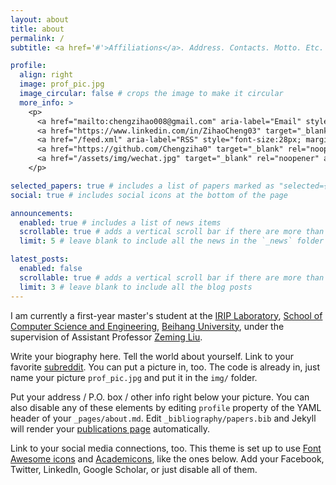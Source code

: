 ```yaml
---
layout: about
title: about
permalink: /
subtitle: <a href='#'>Affiliations</a>. Address. Contacts. Motto. Etc.

profile:
  align: right
  image: prof_pic.jpg
  image_circular: false # crops the image to make it circular
  more_info: >
    <p>
      <a href="mailto:chengzihao008@gmail.com" aria-label="Email" style="font-size:28px; margin-right:12px;"><i class="fas fa-envelope"></i></a>
      <a href="https://www.linkedin.com/in/ZihaoCheng03" target="_blank" rel="noopener" aria-label="LinkedIn" style="font-size:28px; margin-right:12px;"><i class="fab fa-linkedin"></i></a>
      <a href="/feed.xml" aria-label="RSS" style="font-size:28px; margin-right:12px;"><i class="fas fa-rss"></i></a>
      <a href="https://github.com/Chengziha0" target="_blank" rel="noopener" aria-label="GitHub" style="font-size:28px; margin-right:12px;"><i class="fab fa-github"></i></a>
      <a href="/assets/img/wechat.jpg" target="_blank" rel="noopener" aria-label="WeChat" style="font-size:28px;"><i class="fab fa-weixin"></i></a>
    </p>

selected_papers: true # includes a list of papers marked as "selected={true}"
social: true # includes social icons at the bottom of the page

announcements:
  enabled: true # includes a list of news items
  scrollable: true # adds a vertical scroll bar if there are more than 3 news items
  limit: 5 # leave blank to include all the news in the `_news` folder

latest_posts:
  enabled: false
  scrollable: true # adds a vertical scroll bar if there are more than 3 new posts items
  limit: 3 # leave blank to include all the blog posts
---
```


I am currently a first-year master's student at the [IRIP Laboratory](https://irip.buaa.edu.cn/), [School of Computer Science and Engineering](https://scse.buaa.edu.cn/), [Beihang University](https://www.buaa.edu.cn/), under the supervision of Assistant Professor [Zeming Liu](https://shi.buaa.edu.cn/liuzeming/zh_CN/index/206018/list/index.htm).


Write your biography here. Tell the world about yourself. Link to your favorite [subreddit](http://reddit.com). You can put a picture in, too. The code is already in, just name your picture `prof_pic.jpg` and put it in the `img/` folder.

Put your address / P.O. box / other info right below your picture. You can also disable any of these elements by editing `profile` property of the YAML header of your `_pages/about.md`. Edit `_bibliography/papers.bib` and Jekyll will render your [publications page](/al-folio/publications/) automatically.

Link to your social media connections, too. This theme is set up to use [Font Awesome icons](https://fontawesome.com/) and [Academicons](https://jpswalsh.github.io/academicons/), like the ones below. Add your Facebook, Twitter, LinkedIn, Google Scholar, or just disable all of them.
